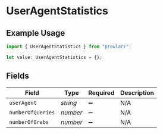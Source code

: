 # UserAgentStatistics

## Example Usage

```typescript
import { UserAgentStatistics } from "prowlarr";

let value: UserAgentStatistics = {};
```

## Fields

| Field              | Type               | Required           | Description        |
| ------------------ | ------------------ | ------------------ | ------------------ |
| `userAgent`        | *string*           | :heavy_minus_sign: | N/A                |
| `numberOfQueries`  | *number*           | :heavy_minus_sign: | N/A                |
| `numberOfGrabs`    | *number*           | :heavy_minus_sign: | N/A                |